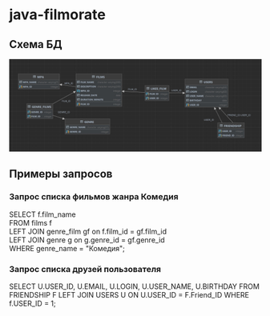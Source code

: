 # java-filmorate
## Схема БД
![Схема БД](src/main/resources/filmorate_DB.jpg)

## Примеры запросов
### Запрос списка фильмов жанра Комедия
SELECT f.film_name  
FROM films f  
LEFT JOIN genre_film gf on f.film_id = gf.film_id  
LEFT JOIN genre g on g.genre_id = gf.genre_id  
WHERE genre_name = "Комедия";
  
### Запрос списка друзей пользователя 
SELECT U.USER_ID, U.EMAIL, U.LOGIN, U.USER_NAME, U.BIRTHDAY 
FROM FRIENDSHIP F
LEFT JOIN USERS U ON U.USER_ID = F.Friend_ID
WHERE f.USER_ID = 1;



